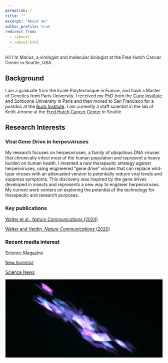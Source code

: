 ```yaml
---
permalink: /
title: ""
excerpt: "About me"
author_profile: true
redirect_from:
  - /about/
  - /about.html
---
```

Hi! I'm Marius, a virologist and molecular biologist at the Fred Hutch Cancer Center in Seattle, USA.

## Background
I am a graduate from the Ecole Polytechnique in France, and have a Master of Genetics from Paris University. I received my PhD from the [Curie Institute](https://institut-curie.org/) and Sorbonne University in Paris and then moved to San Francisco for a postdoc at the [Buck Institute](https://www.buckinstitute.org/). I am currently a staff scientist in the lab of Keith Jerome at the [Fred Hutch Cancer Center](https://www.fredhutch.org) in Seattle.

## Research Interests

### Viral Gene Drive in herpesviruses
My research focuses on herpesviruses, a family of ubiquitous DNA viruses that chronically infect most of the human population and represent a heavy burden on human health. I invented a new therapeutic strategy against herpesviruses, using engineered “gene drive” viruses that can replace wild-type viruses with an attenuated version to potentially reduce viral levels and suppress symptoms. This discovery was inspired by the gene drives developed in insects and represents a new way to engineer herpesviruses. My current work centers on exploring the potential of the technology for therapeutic and research purposes.

### Key publications
[Walter et al., *Nature Communications* (2024)](https://www.nature.com/articles/s41467-024-52395-2)

[Walter and Verdin, *Nature Communications* (2020)](https://www.nature.com/articles/s41467-020-18678-0) 

### Recent media interest
[Science Magazine](https://www.science.org/content/article/fighting-viruses-viruses-gene-drive-offers-new-strategy-beat-infections)

[New Scientist](https://www.newscientist.com/article/2408634-crispr-engineered-viruses-could-render-other-viruses-harmless)

[Science News](https://www.sciencenews.org/article/gene-drive-herpes-simplex-virus)

![GD](/images/GD.png)


